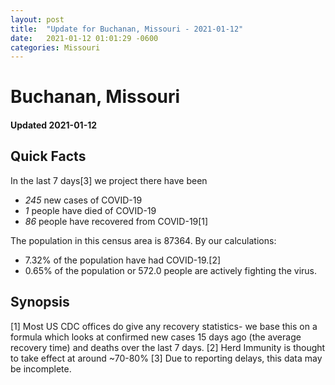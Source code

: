 ```yaml
---
layout: post
title:  "Update for Buchanan, Missouri - 2021-01-12"
date:   2021-01-12 01:01:29 -0600
categories: Missouri
---
```


# Buchanan, Missouri
#### Updated 2021-01-12

## Quick Facts

In the last 7 days[3] we project there have been
- *245* new cases of COVID-19
- *1* people have died of COVID-19
- *86* people have recovered from COVID-19[1]

The population in this census area is 87364. By our calculations:
- 7.32% of the population have had COVID-19.[2]
- 0.65% of the population or 572.0 people are actively fighting the virus.

## Synopsis




[1] Most US CDC offices do give any recovery statistics- we base this on a formula which looks at confirmed new cases
15 days ago (the average recovery time) and deaths over the last 7 days.
[2] Herd Immunity is thought to take effect at around ~70-80%
[3] Due to reporting delays, this data may be incomplete. 
    